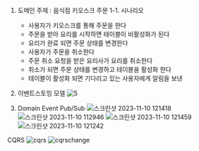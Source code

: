1. 도메인 주제 : 음식점 키오스크 주문
1-1. 시나리오
   - 사용자가 키오스크를 통해 주문을 한다
   - 주문을 받아 요리를 시작하면 테이블이 비활성화가 된다
   - 요리가 완료 되면 주문 상태를 변경한다
   - 사용자가 주문을 취소한다
   - 주문 취소 요청을 받은 요리사가 요리를 취소한다
   - 취소가 되면 주문 상태를 변경하고 테이블을 활성화 한다
   - 테이블이 활성화 되면 기다리고 있는 사용자에게 알림을 보낸

2. 이벤트스토밍 모델
![5](https://github.com/LeeByeungHoon/orderByKiosk/assets/103758785/c8455d19-0515-4a70-8d14-3cfb140f47eb)

3. Domain Event Pub/Sub
![스크린샷 2023-11-10 121418](https://github.com/LeeByeungHoon/orderByKiosk/assets/103758785/0a0b0e9e-b94c-4375-83d6-f63c51c478b3)
![스크린샷 2023-11-10 112946](https://github.com/LeeByeungHoon/orderByKiosk/assets/103758785/e6dff1d9-fea4-46f8-b681-85a8e9ba26ff)
![스크린샷 2023-11-10 121459](https://github.com/LeeByeungHoon/orderByKiosk/assets/103758785/9aa7a83c-2b4e-4ce6-b3a9-b2b0b44d18af)
![스크린샷 2023-11-10 121242](https://github.com/LeeByeungHoon/orderByKiosk/assets/103758785/5b3c2036-5704-4b30-a16d-986a1147f259)

CQRS
![cqrs](https://github.com/LeeByeungHoon/orderByKiosk/assets/103758785/1314dd55-c158-4092-bd2c-d4e202e4a137)
![cqrschange](https://github.com/LeeByeungHoon/orderByKiosk/assets/103758785/11ec2175-689c-45b3-9d0b-6d850f97cec5)
